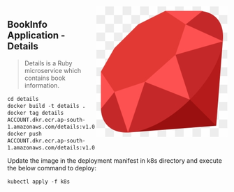 <img src="images/ruby.png" align="right" />

## BookInfo Application - Details
> Details is a Ruby microservice which contains book information.
```
cd details
docker build -t details .
docker tag details ACCOUNT.dkr.ecr.ap-south-1.amazonaws.com/details:v1.0
docker push ACCOUNT.dkr.ecr.ap-south-1.amazonaws.com/details:v1.0
```
Update the image in the deployment manifest in k8s directory and execute the below command to deploy:
```
kubectl apply -f k8s
```
